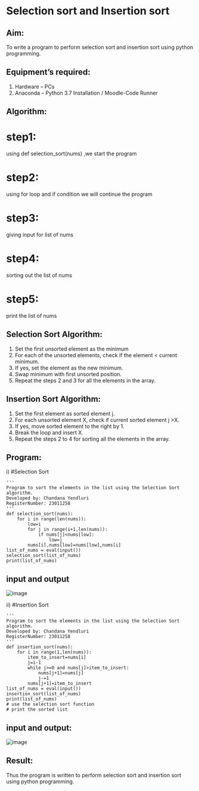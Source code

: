 # Selection sort and Insertion sort
## Aim:
To write a program to perform selection sort and insertion sort using python programming.
## Equipment’s required:
1.	Hardware – PCs
2.	Anaconda – Python 3.7 Installation / Moodle-Code Runner
## Algorithm:
# step1:
using def selection_sort(nums) ,we start the program
# step2:
using for loop and if condition we will continue the program
# step3:
giving input for list of nums
# step4:
sorting out the list of nums
# step5:
print the list of nums

## Selection Sort Algorithm:
1.	Set the first unsorted element as the minimum
2.	For each of the unsorted elements, check if the element < current minimum.
3.	If yes, set the element as the new minimum.
4.	Swap minimum with first unsorted position.
5.	Repeat the steps 2 and 3 for all the elements in the array.
## Insertion Sort Algorithm:
1.	Set the first element as sorted element j.
2.	For each unsorted element X, check if current sorted element j >X.
3.	If yes, move sorted element to the right by 1.
4.	Break the loop and insert X.
5.	Repeat the steps 2 to 4 for sorting all the elements in the array.
## Program:
i)	#Selection Sort
```
''' 
Program to sort the elements in the list using the Selection Sort algorithm.
Developed by: Chandana Yendluri
RegisterNumber: 23011258
'''
def selection_sort(nums):
    for i in range(len(nums)):
        low=i
        for j in range(i+1,len(nums)):
            if nums[j]<nums[low]:
                low=j
        nums[i],nums[low]=nums[low],nums[i]
list_of_nums = eval(input())
selection_sort(list_of_nums)
print(list_of_nums)

```
## input and output
![image](https://github.com/23011258/Sorting-Algorithm/assets/139842204/a7ce54a8-aa7a-4376-a14a-4088f421d05e)

ii)	#Insertion Sort
```
''' 
Program to sort the elements in the list using the Selection Sort algorithm.
Developed by: Chandana Yendluri
RegisterNumber: 23011258
'''
def insertion_sort(nums):
    for i in range(1,len(nums)):
        item_to_insert=nums[i]
        j=i-1
        while j>=0 and nums[j]>item_to_insert:
            nums[j+1]=nums[j]
            j-=1
        nums[j+1]=item_to_insert
list_of_nums = eval(input())
insertion_sort(list_of_nums)
print(list_of_nums)
# use the selection sort function
# print the sorted list
```
## input and output:
![image](https://github.com/23011258/Sorting-Algorithm/assets/139842204/048bcc12-a4fc-4e11-9816-d42a0b47b4dd)



## Result:
Thus the program is written to perform selection sort and insertion sort using python programming.
